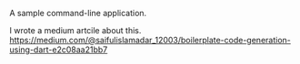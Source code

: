A sample command-line application.

I wrote a medium artcile about this. https://medium.com/@saifulislamadar_12003/boilerplate-code-generation-using-dart-e2c08aa21bb7
